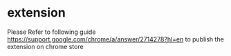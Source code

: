 # extension
Please Refer to following guide https://support.google.com/chrome/a/answer/2714278?hl=en  to publish the extension on chrome store
